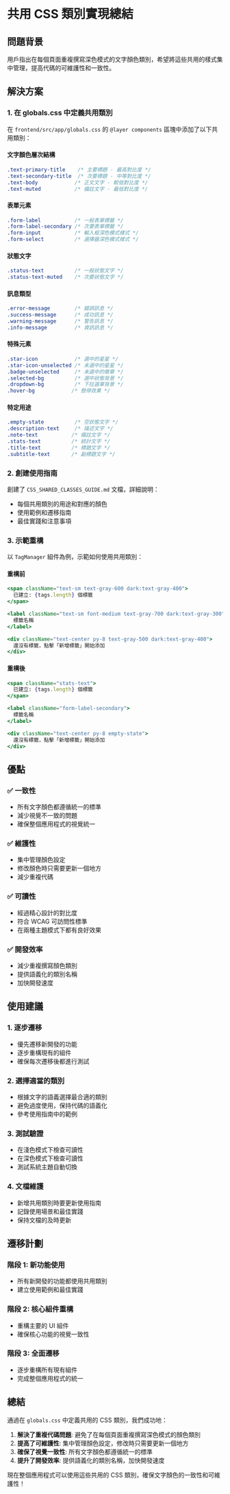 # 共用 CSS 類別實現總結

## 問題背景
用戶指出在每個頁面重複撰寫深色模式的文字顏色類別，希望將這些共用的樣式集中管理，提高代碼的可維護性和一致性。

## 解決方案

### 1. **在 globals.css 中定義共用類別**
在 `frontend/src/app/globals.css` 的 `@layer components` 區塊中添加了以下共用類別：

#### 文字顏色層次結構
```css
.text-primary-title    /* 主要標題 - 最高對比度 */
.text-secondary-title  /* 次要標題 - 中等對比度 */
.text-body            /* 正文文字 - 較低對比度 */
.text-muted           /* 備註文字 - 最低對比度 */
```

#### 表單元素
```css
.form-label           /* 一般表單標籤 */
.form-label-secondary /* 次要表單標籤 */
.form-input           /* 輸入框深色模式樣式 */
.form-select          /* 選擇器深色模式樣式 */
```

#### 狀態文字
```css
.status-text          /* 一般狀態文字 */
.status-text-muted    /* 次要狀態文字 */
```

#### 訊息類型
```css
.error-message        /* 錯誤訊息 */
.success-message      /* 成功訊息 */
.warning-message      /* 警告訊息 */
.info-message         /* 資訊訊息 */
```

#### 特殊元素
```css
.star-icon            /* 選中的星星 */
.star-icon-unselected /* 未選中的星星 */
.badge-unselected     /* 未選中的徽章 */
.selected-bg          /* 選中狀態背景 */
.dropdown-bg          /* 下拉選單背景 */
.hover-bg            /* 懸停效果 */
```

#### 特定用途
```css
.empty-state          /* 空狀態文字 */
.description-text     /* 描述文字 */
.note-text           /* 備註文字 */
.stats-text          /* 統計文字 */
.title-text          /* 標題文字 */
.subtitle-text       /* 副標題文字 */
```

### 2. **創建使用指南**
創建了 `CSS_SHARED_CLASSES_GUIDE.md` 文檔，詳細說明：
- 每個共用類別的用途和對應的顏色
- 使用範例和遷移指南
- 最佳實踐和注意事項

### 3. **示範重構**
以 `TagManager` 組件為例，示範如何使用共用類別：

#### 重構前
```jsx
<span className="text-sm text-gray-600 dark:text-gray-400">
  已建立: {tags.length} 個標籤
</span>

<label className="text-sm font-medium text-gray-700 dark:text-gray-300">
  標籤名稱
</label>

<div className="text-center py-8 text-gray-500 dark:text-gray-400">
  還沒有標籤，點擊「新增標籤」開始添加
</div>
```

#### 重構後
```jsx
<span className="stats-text">
  已建立: {tags.length} 個標籤
</span>

<label className="form-label-secondary">
  標籤名稱
</label>

<div className="text-center py-8 empty-state">
  還沒有標籤，點擊「新增標籤」開始添加
</div>
```

## 優點

### ✅ 一致性
- 所有文字顏色都遵循統一的標準
- 減少視覺不一致的問題
- 確保整個應用程式的視覺統一

### ✅ 維護性
- 集中管理顏色設定
- 修改顏色時只需要更新一個地方
- 減少重複代碼

### ✅ 可讀性
- 經過精心設計的對比度
- 符合 WCAG 可訪問性標準
- 在兩種主題模式下都有良好效果

### ✅ 開發效率
- 減少重複撰寫顏色類別
- 提供語義化的類別名稱
- 加快開發速度

## 使用建議

### 1. **逐步遷移**
- 優先遷移新開發的功能
- 逐步重構現有的組件
- 確保每次遷移後都進行測試

### 2. **選擇適當的類別**
- 根據文字的語義選擇最合適的類別
- 避免過度使用，保持代碼的語義化
- 參考使用指南中的範例

### 3. **測試驗證**
- 在淺色模式下檢查可讀性
- 在深色模式下檢查可讀性
- 測試系統主題自動切換

### 4. **文檔維護**
- 新增共用類別時要更新使用指南
- 記錄使用場景和最佳實踐
- 保持文檔的及時更新

## 遷移計劃

### 階段 1: 新功能使用
- 所有新開發的功能都使用共用類別
- 建立使用範例和最佳實踐

### 階段 2: 核心組件重構
- 重構主要的 UI 組件
- 確保核心功能的視覺一致性

### 階段 3: 全面遷移
- 逐步重構所有現有組件
- 完成整個應用程式的統一

## 總結

通過在 `globals.css` 中定義共用的 CSS 類別，我們成功地：

1. **解決了重複代碼問題**: 避免了在每個頁面重複撰寫深色模式的顏色類別
2. **提高了可維護性**: 集中管理顏色設定，修改時只需要更新一個地方
3. **確保了視覺一致性**: 所有文字顏色都遵循統一的標準
4. **提升了開發效率**: 提供語義化的類別名稱，加快開發速度

現在整個應用程式可以使用這些共用的 CSS 類別，確保文字顏色的一致性和可維護性！ 